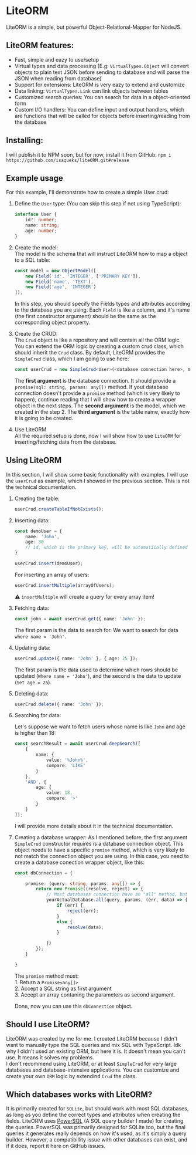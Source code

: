 # LiteORM
LiteORM is a simple, but powerful Object-Relational-Mapper for NodeJS.

## LiteORM features:
 - Fast, simple and eazy to use/setup
 - Virtual types and data processing (E.g: `VirtualTypes.Object` will convert objects to plain text JSON before sending to database and will parse the JSON when reading from database)
 - Support for extensions: LiteORM is very eazy to extend and customize
 - Data linking: `VirtualTypes.Link` can link objects between tables
 - Customized search queries: You can search for data in a object-oriented form
 - Custom I/O handlers: You can define input and output handlers, which are functions that will be called for objects before inserting/reading from the database

## Installing:
 I will publish it to NPM soon, but for now, install it from GitHub: `npm i https://github.com/isaqueks/liteORM.git#release`

## Example usage
 For this example, I'll demonstrate how to create a simple User crud:

 1. Define the `User` type: (You can skip this step if not using TypeScript):

    ```ts
    interface User {
        id?: number;
        name: string;
        age: number;
    }
    ```  
2. Create the model:  
    The model is the schema that will instruct LiteORM how to map a object to a SQL table:

    ```ts
    const model = new ObjectModel([
        new Field('id', 'INTEGER', ['PRIMARY KEY']),
        new Field('name', 'TEXT'),
        new Field('age', 'INTEGER')
    ]);
    ```
    In this step, you should specify the Fields types and attributes according to the database you are using. Each `Field` is like a column, and it's name (the first constructor argument) should be the same as the corresponding object property. 

 3. Create the CRUD:  
 The `Crud` object is like a repository and will contain all the ORM logic. You can extend the ORM logic by creating a custom crud class, which should inherit the `Crud` class. By default, LiteORM provides the `SimpleCrud` class, which I am going to use here:

    ```ts
    const userCrud = new SimpleCrud<User>(<database connection here>, model, 'userTable');
    ```
    The **first argument** is the database connection. It should provide a `promise(sql: string, params: any[])` method. If yout database connection doesn't provide a `promise` method (which is very likely to happen), continue reading that I will show how to create a wrapper object in the next steps.
    The **second argument** is the model, which we created in the step 2. The **third argument** is the table name, exactly how it is going to be created.

4. Use LiteORM  
All the required setup is done, now I will show how to use `LiteORM` for inserting/fetching data from the database.

## Using LiteORM
 In this section, I will show some basic functionality with examples. I will use the `userCrud` as example, which I showed in the previous section. This is not the technical documentation.

 1. Creating the table:

    ```ts
    userCrud.createTableIfNotExists();
    ```

2. Inserting data:

    ```ts
    const demoUser = {
        name: 'John',
        age: 30
        // id, which is the primary key, will be automatically defined
    }

    userCrud.insert(demoUser);
    ```

    For inserting an array of users:  
    ```ts
    userCrud.insertMultiple(arrayOfUsers);
    ```
    ⚠️ `insertMultiple` will create a query for every array item!

 3. Fetching data:

    ```ts
    const john = await userCrud.get({ name: 'John' });
    ```
    The first param is the data to search for. We want to search for data `where name = 'John'`.

 4. Updating data:

    ```ts
    userCrud.update({ name: 'John' }, { age: 25 });
    ```
    The first param is the data used to determine which rows should be updated (`Where name = 'John'`), and the second is the data to update (`Set age = 25`).

 5. Deleting data:
 
    ```ts
    userCrud.delete({ name: 'John' });
    ```

 6. Searching for data:

    Let's suppose we want to fetch users whose name is like `John` and age is higher than 18:

    ```ts
    const searchResult = await userCrud.deepSearch([
        {
            name: {
                value: '%John%',
                compare: 'LIKE'
            }
        },
        'AND', {
            age: {
                value: 18,
                compare: '>'
            }
        }
    ]);
    ```
    I will provide more details about it in the technical documentation.

 7. Creating a database wrapper:
    As I mentioned before, the first argument `SimpleCrud` constructor requires is a database connection object. This object needs to have a specific `promise` method, which is very likely to not match the connection object you are using. In this case, you need to create a database conection wrapper object, like this:

    ```ts
    const dbConnection = {

        promise: (query: string, params: any[]) => {
            return new Promise((resolve, reject) => {
                // Most databases connection have an "all" method, but if yours don't, change it according to your database
				yourActualDatabase.all(query, params, (err, data) => {
					if (err) {
                        reject(err);
                    }
					else {
                        resolve(data);
                    }

				})
			});
        }

    }
    ```
    The `promise` method must:   
        1. Return a `Promise<any[]>`  
        2. Accept a SQL string as first argument  
        3. Accept an array contaning the parameters as second argument.

    Done, now you can use this `dbConnection` object.


## Should I use LiteORM?
 LiteORM was created by me for me. I created LiteORM because I didn't want to manually type the SQL queries and mix SQL with TypeScript. Idk why I didn't used an existing ORM, but here it is.
 It doesn't mean you can't use. It means it solves my problems.   
 I don't recommend using LiteORM, or at least `SimpleCrud` for very large databases and database-intensive applications. You can customize and create your own `ORM` logic by extendind `Crud` the class.

## Which databases works with LiteORM?
 It is primarily created for `SQLite`, but should work with most SQL databases, as long as you define the correct types and attributes when creating the fields. LiteORM uses [PowerSQL](https://github.com/isaqueks/powersql) (A SQL query builder I made) for creating the queries. PowerSQL was primarily designed for SQLite too, but the final queries it generates really depends on how it's used, as it's simply a query builder. However, a compatibillity issue with other databases can exist, and if it does, report it here on GitHub issues.